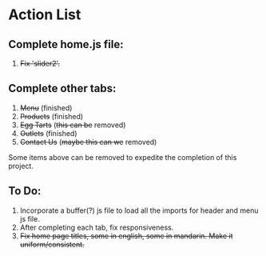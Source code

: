 # Action List

## Complete home.js file:
1. ~~Fix 'slider2'.~~

## Complete other tabs:
1. ~~Menu~~ (finished)
2. ~~Products~~ (finished)
3. ~~Egg Tarts~~ (~~this can be~~ removed)
4. ~~Outlets~~ (finished)
5. ~~Contact Us~~ (~~maybe this can we~~ removed)

Some items above can be removed to expedite the completion of this project.

## To Do:
1. Incorporate a buffer(?) js file to load all the imports for header and menu js file.
2. After completing each tab, fix responsiveness.
3. ~~Fix home page titles, some in english, some in mandarin. Make it uniform/consistent.~~